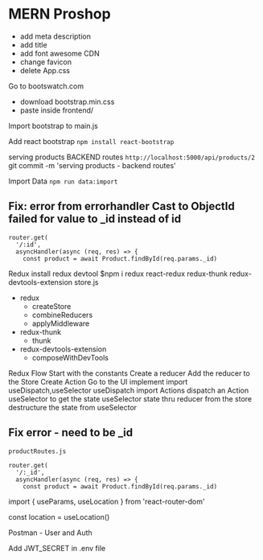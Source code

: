 # MERN Proshop

- add meta description
- add title
- add font awesome CDN
- change favicon
- delete App.css

Go to bootswatch.com

- download bootstrap.min.css
- paste inside frontend/

Import bootstrap to main.js

Add react bootstrap
`npm install react-bootstrap`

serving products BACKEND routes
`http://localhost:5000/api/products/2`
git commit -m 'serving products - backend routes'

Import Data
`npm run data:import`

## Fix: error from errorhandler Cast to ObjectId failed for value to \_id instead of id

```
router.get(
  '/:id',
  asyncHandler(async (req, res) => {
    const product = await Product.findById(req.params._id)
```

Redux
install redux devtool
$npm i redux react-redux redux-thunk redux-devtools-extension
store.js

- redux
  - createStore
  - combineReducers
  - applyMiddleware
- redux-thunk
  - thunk
- redux-devtools-extension
  - composeWithDevTools

Redux Flow
Start with the constants
Create a reducer
Add the reducer to the Store
Create Action
Go to the UI implement
import useDispatch,useSelector
useDispatch
import Actions
dispatch an Action
useSelector to get the state
useSelector state thru reducer from the store
destructure the state from useSelector

## Fix error - need to be \_id

```
productRoutes.js

router.get(
  '/:_id',
  asyncHandler(async (req, res) => {
    const product = await Product.findById(req.params._id)
```

import { useParams, useLocation } from 'react-router-dom'

const location = useLocation()

Postman - User and Auth

Add JWT_SECRET in .env file

